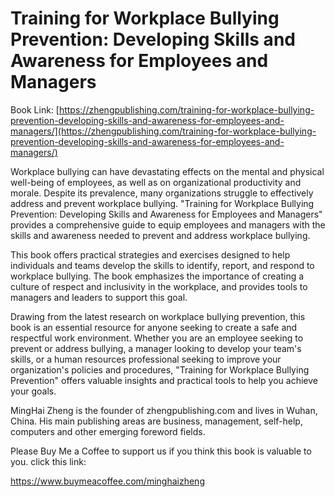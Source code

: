 # Training for Workplace Bullying Prevention: Developing Skills and Awareness for Employees and Managers

Book Link: [https://zhengpublishing.com/training-for-workplace-bullying-prevention-developing-skills-and-awareness-for-employees-and-managers/](https://zhengpublishing.com/training-for-workplace-bullying-prevention-developing-skills-and-awareness-for-employees-and-managers/)

Workplace bullying can have devastating effects on the mental and physical well-being of employees, as well as on organizational productivity and morale. Despite its prevalence, many organizations struggle to effectively address and prevent workplace bullying. "Training for Workplace Bullying Prevention: Developing Skills and Awareness for Employees and Managers" provides a comprehensive guide to equip employees and managers with the skills and awareness needed to prevent and address workplace bullying.

This book offers practical strategies and exercises designed to help individuals and teams develop the skills to identify, report, and respond to workplace bullying. The book emphasizes the importance of creating a culture of respect and inclusivity in the workplace, and provides tools to managers and leaders to support this goal.

Drawing from the latest research on workplace bullying prevention, this book is an essential resource for anyone seeking to create a safe and respectful work environment. Whether you are an employee seeking to prevent or address bullying, a manager looking to develop your team's skills, or a human resources professional seeking to improve your organization's policies and procedures, "Training for Workplace Bullying Prevention" offers valuable insights and practical tools to help you achieve your goals.

MingHai Zheng is the founder of zhengpublishing.com and lives in Wuhan, China. His main publishing areas are business, management, self-help, computers and other emerging foreword fields.

Please Buy Me a Coffee to support us if you think this book is valuable to you. click this link:

https://www.buymeacoffee.com/minghaizheng
